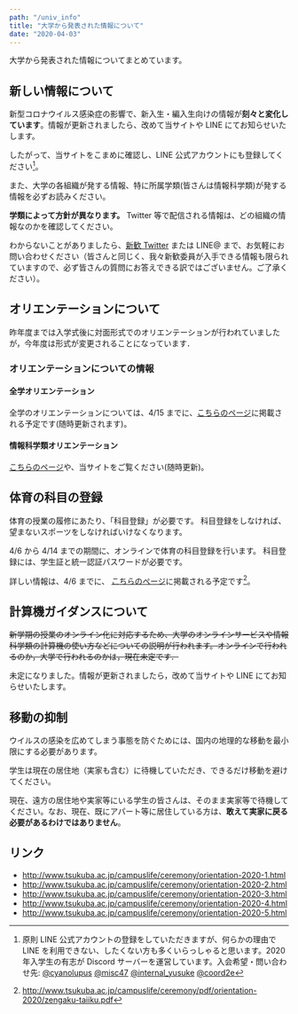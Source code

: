 ```yaml
---
path: "/univ_info"
title: "大学から発表された情報について"
date: "2020-04-03"
---
```


大学から発表された情報についてまとめています。

## 新しい情報について

新型コロナウイルス感染症の影響で、新入生・編入生向けの情報が**刻々と変化しています**。情報が更新されましたら、改めて当サイトや LINE にてお知らせいたします。

したがって、当サイトをこまめに確認し、LINE 公式アカウントにも登録してください[^1]。

[^1]: 原則 LINE 公式アカウントの登録をしていただきますが、何らかの理由で LINE を利用できない、したくない方も多くいらっしゃると思います。2020 年入学生の有志が Discord サーバーを運営しています。入会希望・問い合わせ先: [@cyanolupus](https://twitter.com/cyanolupus/) [@misc47](https://twitter.com/misc47/) [@internal_yusuke](https://twitter.com/internal_yusuke/) [@coord2e](https://twitter.com/coord2e/)

また、大学の各組織が発する情報、特に所属学類(皆さんは情報科学類)が発する情報を必ずお読みください。

**学類によって方針が異なります。** Twitter 等で配信される情報は、どの組織の情報なのかを確認してください。

わからないことがありましたら、[新歓 Twitter](https://twitter.com/2020coins) または LINE@ まで、お気軽にお問い合わせください（皆さんと同じく、我々新歓委員が入手できる情報も限られていますので、必ず皆さんの質問にお答えできる訳ではございません。ご了承ください）。

## オリエンテーションについて

昨年度までは入学式後に対面形式でのオリエンテーションが行われていましたが，今年度は形式が変更されることになっています．

### オリエンテーションについての情報

#### 全学オリエンテーション

全学のオリエンテーションについては、4/15 までに、[こちらのページ](http://www.tsukuba.ac.jp/campuslife/ceremony/orientation-2020-4.html)に掲載される予定です(随時更新されます)。

#### 情報科学類オリエンテーション

[こちらのページ](https://www.coins.tsukuba.ac.jp/enrolled_student/freshman2020)や、当サイトをご覧ください(随時更新)。

## 体育の科目の登録

体育の授業の履修にあたり、「科目登録」が必要です。
科目登録をしなければ、望まないスポーツをしなければいけなくなります。

4/6 から 4/14 までの期間に、オンラインで体育の科目登録を行います。
科目登録には、学生証と統一認証パスワードが必要です。

詳しい情報は、4/6 までに、 [こちらのページ](http://www.tsukuba.ac.jp/campuslife/ceremony/orientation-2020-4.html)に掲載される予定です[^2]。

[^2]: http://www.tsukuba.ac.jp/campuslife/ceremony/pdf/orientation-2020/zengaku-taiiku.pdf

## 計算機ガイダンスについて

~~新学期の授業のオンライン化に対応するため、大学のオンラインサービスや情報科学類の計算機の使い方などについての説明が行われます。オンラインで行われるのか，大学で行われるのかは，現在未定です．~~

未定になりました。情報が更新されましたら，改めて当サイトや LINE にてお知らせいたします。

## 移動の抑制

ウイルスの感染を広めてしまう事態を防ぐためには、国内の地理的な移動を最小限にする必要があります。

学生は現在の居住地（実家も含む）に待機していただき、できるだけ移動を避けてください。

現在、遠方の居住地や実家等にいる学生の皆さんは、そのまま実家等で待機してください。なお、現在、既にアパート等に居住している方は、**敢えて実家に戻る必要があるわけではありません**。

## リンク

- http://www.tsukuba.ac.jp/campuslife/ceremony/orientation-2020-1.html
- http://www.tsukuba.ac.jp/campuslife/ceremony/orientation-2020-2.html
- http://www.tsukuba.ac.jp/campuslife/ceremony/orientation-2020-3.html
- http://www.tsukuba.ac.jp/campuslife/ceremony/orientation-2020-4.html
- http://www.tsukuba.ac.jp/campuslife/ceremony/orientation-2020-5.html
